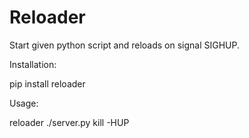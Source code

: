 # Reloader

Start given python script and reloads on signal SIGHUP.

Installation:

pip install reloader

Usage:

reloader ./server.py
kill -HUP <pid of parent process>

